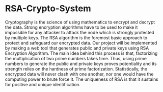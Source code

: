 # RSA-Crypto-System
Cryptography is the science of using mathematics to encrypt and decrypt the data. Strong encryption algorithms have to be used to make it impossible for any attacker to attack the node which is strongly protected by multiple keys. The RSA algorithm is the foremost basic approach to protect and safeguard our encrypted data. Our project will be implemented by making a web tool that generates public and private keys using RSA Encryption Algorithm. The main idea behind this process is that, factorizing the multiplication of two prime numbers takes time. Thus, using prime numbers to generate the public and private keys proves potentiality and its strength relies on the hardness of prime factorization. Statistically, the encrypted data will never clash with one another, nor one would have the computing power to brute force it. The uniqueness of RSA is that it sustains for positive and unique identification.
